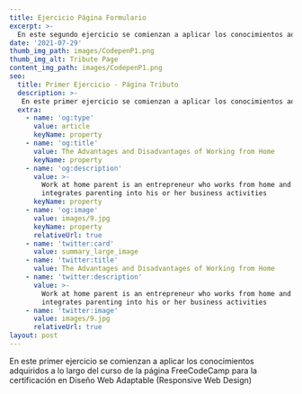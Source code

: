 ```yaml
---
title: Ejercicio Página Formulario
excerpt: >-
  En este segundo ejercicio se comienzan a aplicar los conocimientos adquiridos como son las etiquetas Input, CheckBox,  ya que se desarrollo una página que solicita al usuario informació
date: '2021-07-29'
thumb_img_path: images/CodepenP1.png
thumb_img_alt: Tribute Page
content_img_path: images/CodepenP1.png
seo:
  title: Primer Ejercicio - Página Tributo
  description: >-
   En este primer ejercicio se comienzan a aplicar los conocimientos adquiridos a lo largo del curso de la página FreeCodeCamp para la certificación en Diseño Web Adaptable (Responsive Web Design)
  extra:
    - name: 'og:type'
      value: article
      keyName: property
    - name: 'og:title'
      value: The Advantages and Disadvantages of Working from Home
      keyName: property
    - name: 'og:description'
      value: >-
        Work at home parent is an entrepreneur who works from home and
        integrates parenting into his or her business activities
      keyName: property
    - name: 'og:image'
      value: images/9.jpg
      keyName: property
      relativeUrl: true
    - name: 'twitter:card'
      value: summary_large_image
    - name: 'twitter:title'
      value: The Advantages and Disadvantages of Working from Home
    - name: 'twitter:description'
      value: >-
        Work at home parent is an entrepreneur who works from home and
        integrates parenting into his or her business activities
    - name: 'twitter:image'
      value: images/9.jpg
      relativeUrl: true
layout: post
---
```


En este primer ejercicio se comienzan a aplicar los conocimientos adquiridos a lo largo del curso de la página FreeCodeCamp para la certificación en Diseño Web Adaptable (Responsive Web Design)
